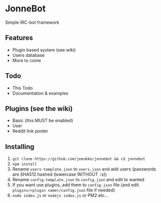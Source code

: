 # JonneBot
Simple IRC-bot framework

## Features
* Plugin based system (see wiki)
* Users database
* More to come

## Todo
* This Todo
* Documentation & examples

## Plugins (see the wiki)
* Basic (this MUST be enabled)
* User
* Reddit link poster

## Installing
1. `git clone https://github.com/jeeukko/jonnebot && cd jonnebot`
2. `npm install`
3. Rename `users-template.json` to `users.json` and add users (passwords are SHA512 hashed (lowercase WITHOUT `:`s))
4. Rename `config-template.json` to `config.json` and edit to wanted
5. If you want use plugins, add them to `config.json` file (and edit `plugins/<plugin name>/config.json` file if needed)
6. `node index.js` or `nodejs index.js` or PM2 etc...
